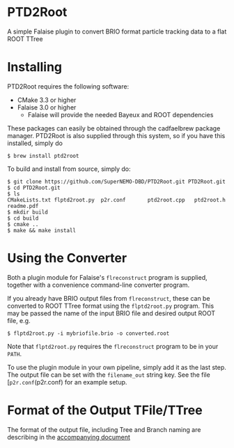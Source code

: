 PTD2Root
========
A simple Falaise plugin to convert BRIO format particle tracking data to a flat ROOT TTree

Installing
==========
PTD2Root requires the following software:

- CMake 3.3 or higher
- Falaise 3.0 or higher
  - Falaise will provide the needed Bayeux and ROOT dependencies

These packages can easily be obtained through the cadfaelbrew package manager.
PTD2Root is also supplied through this system, so if you have this installed,
simply do

```console
$ brew install ptd2root
```

To build and install from source, simply do:

```console
$ git clone https://github.com/SuperNEMO-DBD/PTD2Root.git PTD2Root.git
$ cd PTD2Root.git
$ ls
CMakeLists.txt flptd2root.py  p2r.conf       ptd2root.cpp   ptd2root.h     readme.pdf
$ mkdir build
$ cd build
$ cmake ..
$ make && make install
```

Using the Converter
===================
Both a plugin module for Falaise's `flreconstruct` program is supplied, together with
a convenience command-line converter program.

If you already have BRIO output files from `flreconstruct`, these can be converted to
ROOT TTree format using the `flptd2root.py` program. This may be passed the name of the
input BRIO file and desired output ROOT file, e.g.

```console
$ flptd2root.py -i mybriofile.brio -o converted.root
```

Note that `flptd2root.py` requires the `flreconstruct` program to be in your `PATH`.

To use the plugin module in your own pipeline, simply add it as the last step. The
output file can be set with the `filename_out` string key. See the file [`p2r.conf`(p2r.conf)
for an example setup.

Format of the Output TFile/TTree
================================
The format of the output file, including Tree and Branch naming are describing in the
[accompanying document](readme.pdf)


